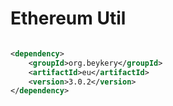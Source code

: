# Ethereum Util

```xml

<dependency>
    <groupId>org.beykery</groupId>
    <artifactId>eu</artifactId>
    <version>3.0.2</version>
</dependency>
```

